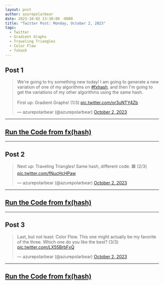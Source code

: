 ```yaml
---
layout: post
author: azurepolarbear
date: 2023-10-02 13:30:00 -0000
title: "Twitter Post: Monday, October 2, 2023"
tags:
  - Twitter
  - Gradient Graphs
  - Traveling Triangles
  - Color Flow
  - fxhash
---
```


## Post 1

<blockquote class="twitter-tweet"><p lang="en" dir="ltr">We&#39;re going to try something new today! I am going to generate a new variation of one of my algorithms on <a href="https://twitter.com/hashtag/fxhash?src=hash&amp;ref_src=twsrc%5Etfw">#fxhash</a>, and then I&#39;m going to get the variations of my other algorithms using the same hash.<br><br>First up: Gradient Graphs! (1/3) <a href="https://t.co/or3uNTY4Zb">pic.twitter.com/or3uNTY4Zb</a></p>&mdash; azurepolarbear (@azurepolarbear) <a href="https://twitter.com/azurepolarbear/status/1708912347077554383?ref_src=twsrc%5Etfw">October 2, 2023</a></blockquote> <script async src="https://platform.twitter.com/widgets.js" charset="utf-8"></script>


----


## <a href="https://gateway.fxhash2.xyz/ipfs/QmbcSjKXsHaVAjRsFB42MGLCZMdDSUqCFTKc86Tbwhssk1/?fxhash=ooqycL57wKhcYtDm3w4W1XGSvfJMtjA8EgXFfRvS83PiVGNWghx&fxiteration=52" target="_blank" rel="noopener noreferrer">Run the Code from fx(hash)</a>


----


## Post 2

<blockquote class="twitter-tweet" data-conversation="none"><p lang="en" dir="ltr">Next up: Traveling Triangles! Same hash, different code. 🟩 (2/3) <a href="https://t.co/fNucHcHPaw">pic.twitter.com/fNucHcHPaw</a></p>&mdash; azurepolarbear (@azurepolarbear) <a href="https://twitter.com/azurepolarbear/status/1708912375871467949?ref_src=twsrc%5Etfw">October 2, 2023</a></blockquote> <script async src="https://platform.twitter.com/widgets.js" charset="utf-8"></script>


----


## <a href="https://gateway.fxhash2.xyz/ipfs/QmYgkvf2zBCEZKh7Xu8KNt3nbYdsAKF8RDgmwvjunRMneu/?fxhash=ooqycL57wKhcYtDm3w4W1XGSvfJMtjA8EgXFfRvS83PiVGNWghx&fxiteration=52" target="_blank" rel="noopener noreferrer">Run the Code from fx(hash)</a>


----


## Post 3

<blockquote class="twitter-tweet" data-conversation="none"><p lang="en" dir="ltr">Last, but not least: Color Flow. This one might actually be my favorite of the three. Which one do you like the best? (3/3) <a href="https://t.co/LX55BrbFxQ">pic.twitter.com/LX55BrbFxQ</a></p>&mdash; azurepolarbear (@azurepolarbear) <a href="https://twitter.com/azurepolarbear/status/1708912407718789447?ref_src=twsrc%5Etfw">October 2, 2023</a></blockquote> <script async src="https://platform.twitter.com/widgets.js" charset="utf-8"></script>


----


## <a href="https://gateway.fxhash2.xyz/ipfs/QmPedWAC1hY8RHXhwzzdkKrj9vBh4fxVW3aVLX6t1V9oDg/?fxhash=ooqycL57wKhcYtDm3w4W1XGSvfJMtjA8EgXFfRvS83PiVGNWghx&fxiteration=52" target="_blank" rel="noopener noreferrer">Run the Code from fx(hash)</a>
